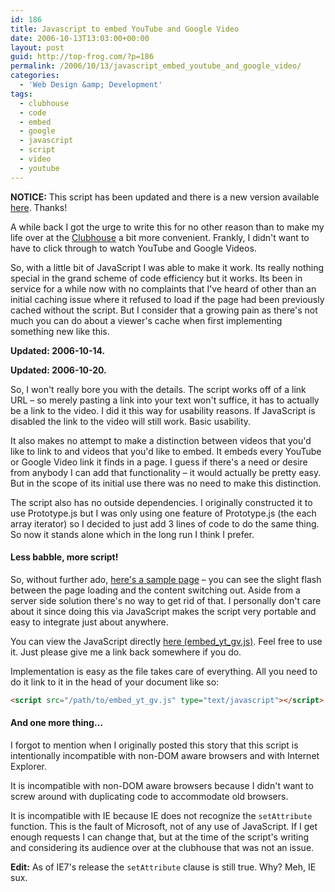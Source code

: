 ```yaml
---
id: 186
title: Javascript to embed YouTube and Google Video
date: 2006-10-13T13:03:00+00:00
layout: post
guid: http://top-frog.com/?p=186
permalink: /2006/10/13/javascript_embed_youtube_and_google_video/
categories:
  - 'Web Design &amp; Development'
tags:
  - clubhouse
  - code
  - embed
  - google
  - javascript
  - script
  - video
  - youtube
---
```

**NOTICE:** This script has been updated and there is a new version available [here](/2006/12/14/embed_google_video_and_youtube-now_bigger_and_better). Thanks!

A while back I got the urge to write this for no other reason than to make my life over at the [Clubhouse](http://www.clubhouse54.com) a bit more convenient. Frankly, I didn't want to have to click through to watch YouTube and Google Videos.

So, with a little bit of JavaScript I was able to make it work. Its really nothing special in the grand scheme of code efficiency but it works. Its been in service for a while now with no complaints that I've heard of other than an initial caching issue where it refused to load if the page had been previously cached without the script. But I consider that a growing pain as there's not much you can do about a viewer's cache when first implementing something new like this.

**Updated: 2006-10-14.**

**Updated: 2006-10-20.**



So, I won't really bore you with the details. The script works off of a link URL – so merely pasting a link into your text won't suffice, it has to actually be a link to the video. I did it this way for usability reasons. If JavaScript is disabled the link to the video will still work. Basic usability.

It also makes no attempt to make a distinction between videos that you'd like to link to and videos that you'd like to embed. It embeds every YouTube or Google Video link it finds in a page. I guess if there's a need or desire from anybody I can add that functionality – it would actually be pretty easy. But in the scope of its initial use there was no need to make this distinction.

The script also has no outside dependencies. I originally constructed it to use Prototype.js but I was only using one feature of Prototype.js (the each array iterator) so I decided to just add 3 lines of code to do the same thing. So now it stands alone which in the long run I think I prefer.

#### Less babble, more script!

So, without further ado, [here's a sample page](/stuff/clubhouse/embed/) – you can see the slight flash between the page loading and the content switching out. Aside from a server side solution there's no way to get rid of that. I personally don't care about it since doing this via JavaScript makes the script very portable and easy to integrate just about anywhere.

You can view the JavaScript directly [here (embed\_yt\_gv.js)](/stuff/clubhouse/embed/embed_yt_gv.js). Feel free to use it. Just please give me a link back somewhere if you do.

Implementation is easy as the file takes care of everything. All you need to do it link to it in the head of your document like so:

``` html
<script src="/path/to/embed_yt_gv.js" type="text/javascript"></script>
```

#### And one more thing…

I forgot to mention when I originally posted this story that this script is intentionally incompatible with non-DOM aware browsers and with Internet Explorer.

It is incompatible with non-DOM aware browsers because I didn't want to screw around with duplicating code to accommodate old browsers.

It is incompatible with IE because IE does not recognize the `setAttribute` function. This is the fault of Microsoft, not of any use of JavaScript. If I get enough requests I can change that, but at the time of the script's writing and considering its audience over at the clubhouse that was not an issue.

**Edit:** As of IE7's release the `setAttribute` clause is still true. Why? Meh, IE sux.